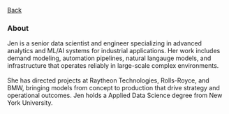 [Back](https://zenjen-devs.github.io)

### About

<p align="left">  
Jen is a senior data scientist and engineer specializing in advanced analytics and ML/AI systems for industrial applications. Her work includes demand modeling, automation pipelines, natural langauge models, and infrastructure that operates reliably in large-scale complex environments.
<br>
    <br>
She has directed projects at Raytheon Technologies, Rolls-Royce, and BMW, bringing models from concept to production that drive strategy and operational outcomes. Jen holds a Applied Data Science degree from New York University.
</p>






